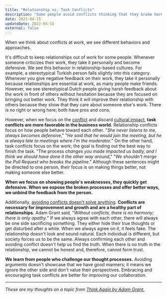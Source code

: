 ```yaml
---
title: "Relationship vs. Task Conflicts"
description: "Some people avoid conflicts thinking that they brake harmony and create problems. Some people create relationship conflicts because relationships are more important than work. And some people create task conflicts while thinking it will also improve their relationships."
date: 2022-04-15
updateDate: 2022-04-15
external: false
---
```


When we think about conflicts at work, we see different behaviors and approaches.

It's difficult to keep relationships out of work for some people. Whenever someone criticizes their work, they take it personally and become defensive. We see this behavior in relationship-based cultures. For example, a stereotypical Turkish person falls slightly into this category. Whenever you give negative feedback on their work, they take it personally because relationships are essential at work, as many people make friends. However, we see stereotypical Dutch people giving harsh feedback about the work in front of others without hesitation because they are focused on bringing out better work. They think it will improve their relationship with others because they show that they care about someone else's work. There is no right or wrong here; both have pros and cons.

However, when we focus on the [conflict](/how-to-solve-and-prevent-conflicts/) and discard [cultural impact](/books/high-productivity-and-clear-communication-in-different-cultures/), **task conflicts are more favorable in the business world.** Relationship conflicts focus on how people behave toward each other. "_She never listens to me, always becomes defensive_," "_He said that he would join the meeting, but he is always late to meetings where I'm the moderator._" On the other hand, task conflicts focus on the work; the goal is finding out the best way to finish the task. "The process _changes you made impacted us badly, and I think we should have done it the other way around_," "_We shouldn't merge the Pull Request who breaks the pipeline_." Although these sentences might be directed to one person, their focus is on making things better, not making someone else better.

**When we focus on showing people's weaknesses, they quickly get defensive. When we expose the broken processes and offer better ways, we unbind the feedback from the person.**

Additionally, [avoiding conflicts doesn't solve anything](/explicit-disagreement-is-better-than-implicit-misunderstanding/). **Conflicts are necessary for improvement and growth and are a healthy part of relationships.** Adam Grant said, "_Without conflicts, there is no harmony; there is only apathy._" If we always agree with each other, there will always be one side sacrificing something. They either hide their true thoughts or get disturbed after a while. When we always agree on it, it feels fake. The relationship doesn't look and sound natural. Each individual is different, but society forces us to be the same. Always confirming each other and avoiding conflict doesn't help us find the truth. When there is no truth in the relationship, we cannot be honest and, therefore, cannot form trust.

**We learn from people who challenge our thought processes.** Avoiding arguments doesn't showcase that we have good manners; it means we ignore the other side and don't value their perspectives. Embracing and encouraging task conflicts are better for improving our collaboration.

---

_These are my thoughts on a topic from [Think Again by Adam Grant.](/books/think-again-by-adam-grant-book-summary-review-and-notes/)_
